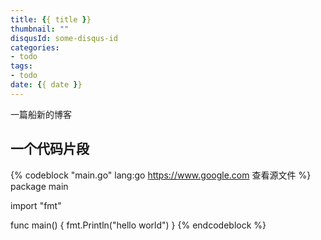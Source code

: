 ```yaml
---
title: {{ title }}
thumbnail: ""
disqusId: some-disqus-id
categories:
- todo
tags:
- todo
date: {{ date }}
---
```


一篇船新的博客

<!-- more -->

## 一个代码片段

{% codeblock "main.go" lang:go https://www.google.com 查看源文件 %}
package main

import "fmt"

func main() {
	fmt.Println("hello world")
}
{% endcodeblock %}